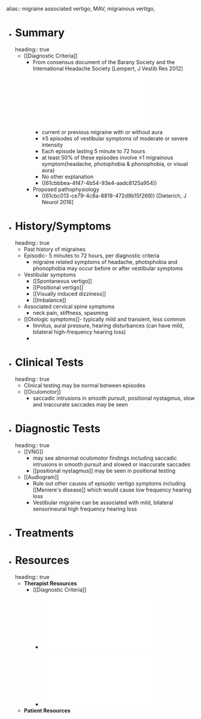 alias:: migraine associated vertigo, MAV, migrainous vertigo,

- # Summary
  heading:: true
	- [[Diagnostic Criteria]]
		- From consensus document of the Barany Society and the International Headache Society [Lempert, J Vestib Res 2012] ![Vestibular Migraine Diagnostic Criteria.pdf](../assets/Vestibular_Migraine_Diagnostic_Criteria_1639521076649_0.pdf)
			- current or previous migraine with or without aura
			- ≥5 episodes of vestibular symptoms of moderate or severe intensity
			- Each episode lasting 5 minute  to 72 hours
			- at least 50% of these episodes involve ≥1 migrainous symptom(headache, photophobia & phonophobia, or visual aura)
			- No other explanation
			- ((61cbbbea-4f47-4b54-93e4-aadc8125a954))
		- Proposed pathophysiology
			- ((61cbc013-ce79-4c8a-8818-472d9b15f269)) [Dieterich, J Neurol 2016]
- # History/Symptoms
  heading:: true
	- Past history of migraines
	- Episodic- 5 minutes to 72 hours, per diagnostic criteria
		- migraine related symptoms of headache, photophobia and phonophobia may occur before or after vestibular symptoms
	- Vestibular symptoms
		- [[Spontaneous vertigo]]
		- [[Positional vertigo]]
		- [[Visually induced dizziness]]
		- [[Imbalance]]
	- Associated cervical spine symptoms
		- neck pain, stiffness, spasming
	- [[Otologic symptoms]]- typically mild and transient, less common
		- tinnitus, aural pressure, hearing disturbances (can have mild, bilateral high-frequency hearing loss)
		-
- # Clinical Tests
  heading:: true
	- Clinical testing may be normal between episodes
	- [[Oculomotor]]
		- saccadic intrusions in smooth pursuit, positional nystagmus, slow and inaccurate saccades may be seen
- # Diagnostic Tests
  heading:: true
	- [[VNG]]
		- may see abnormal oculomotor findings including saccadic intrusions in smooth pursuit and slowed or inaccurate saccades
		- [[positional nystagmus]] may be seen in positional testing
	- [[Audiogram]]
		- Rule out other causes of episodic vertigo symptoms including [[Meniere's disease]] which would cause low frequency hearing loss
		- Vestibular migraine can be associated with mild, bilateral sensorineural high frequency hearing loss
- # Treatments
- # Resources
  heading:: true
	- **Therapist Resources**
		- [[Diagnostic Criteria]]
			- ![Vestibular migraine the most frequent entity of episodic vertigo_Dieterich_2016.pdf](../assets/Vestibular_migraine_the_most_frequent_entity_of_episodic_vertigo_1639699308935_0.pdf)
			- ![Vestibular Migraine Diagnostic Criteria_Lempert_2012.pdf](../assets/Vestibular_Migraine_Diagnostic_Criteria_1639521076649_0.pdf)
	- **Patient Resources**